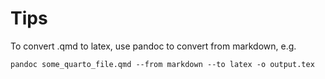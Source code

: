 # Tips

To convert .qmd to latex, use pandoc to convert from markdown, e.g.

`pandoc some_quarto_file.qmd --from markdown --to latex -o output.tex`